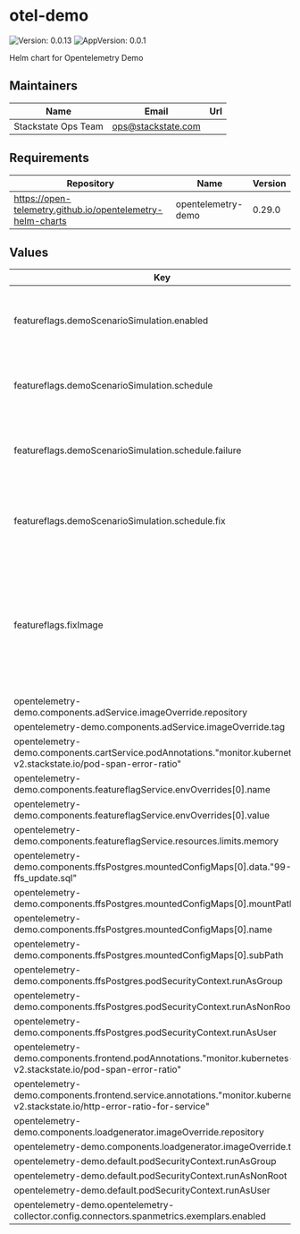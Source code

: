 # otel-demo

![Version: 0.0.13](https://img.shields.io/badge/Version-0.0.13-informational?style=flat-square) ![AppVersion: 0.0.1](https://img.shields.io/badge/AppVersion-0.0.1-informational?style=flat-square)

Helm chart for Opentelemetry Demo

## Maintainers

| Name | Email | Url |
| ---- | ------ | --- |
| Stackstate Ops Team | <ops@stackstate.com> |  |

## Requirements

| Repository | Name | Version |
|------------|------|---------|
| https://open-telemetry.github.io/opentelemetry-helm-charts | opentelemetry-demo | 0.29.0 |

## Values

| Key | Type | Default | Description |
|-----|------|---------|-------------|
| featureflags.demoScenarioSimulation.enabled | bool | `true` | Whether the k8s demo scenario should be enabled. |
| featureflags.demoScenarioSimulation.schedule | object | `{"failure":"0 * * * *","fix":"30 * * * *"}` | The cron schedule to trigger the k8s demo scenario. |
| featureflags.demoScenarioSimulation.schedule.failure | string | `"0 * * * *"` | The cron schedule to trigger the faulty k8s demo scenario. |
| featureflags.demoScenarioSimulation.schedule.fix | string | `"30 * * * *"` | The cron schedule to fix the faulty k8s demo scenario. |
| featureflags.fixImage | string | `"quay.io/stackstate/opentelemetry-demo:dev-11cf2533-featureflagservice"` | Image for the featureflags service that fixes any of the issues triggered by feature flags (i.e. it ignores all feature flags) |
| opentelemetry-demo.components.adService.imageOverride.repository | string | `"quay.io/stackstate/opentelemetry-demo"` |  |
| opentelemetry-demo.components.adService.imageOverride.tag | string | `"dev-bb5b07ef-adservice"` |  |
| opentelemetry-demo.components.cartService.podAnnotations."monitor.kubernetes-v2.stackstate.io/pod-span-error-ratio" | string | `"{ \"threshold\": 0.02 }"` |  |
| opentelemetry-demo.components.featureflagService.envOverrides[0].name | string | `"DISABLE_FEATURE_FLAGS"` |  |
| opentelemetry-demo.components.featureflagService.envOverrides[0].value | string | `"true"` |  |
| opentelemetry-demo.components.featureflagService.resources.limits.memory | string | `nil` |  |
| opentelemetry-demo.components.ffsPostgres.mountedConfigMaps[0].data."99-ffs_update.sql" | string | `"UPDATE public.featureflags SET enabled = 1 WHERE name = 'adServiceFailure';\n"` |  |
| opentelemetry-demo.components.ffsPostgres.mountedConfigMaps[0].mountPath | string | `"/docker-entrypoint-initdb.d/99-ffs_update.sql"` |  |
| opentelemetry-demo.components.ffsPostgres.mountedConfigMaps[0].name | string | `"init-scripts"` |  |
| opentelemetry-demo.components.ffsPostgres.mountedConfigMaps[0].subPath | string | `"99-ffs_update.sql"` |  |
| opentelemetry-demo.components.ffsPostgres.podSecurityContext.runAsGroup | int | `70` |  |
| opentelemetry-demo.components.ffsPostgres.podSecurityContext.runAsNonRoot | bool | `true` |  |
| opentelemetry-demo.components.ffsPostgres.podSecurityContext.runAsUser | int | `70` |  |
| opentelemetry-demo.components.frontend.podAnnotations."monitor.kubernetes-v2.stackstate.io/pod-span-error-ratio" | string | `"{ \"threshold\": 0.01 }"` |  |
| opentelemetry-demo.components.frontend.service.annotations."monitor.kubernetes-v2.stackstate.io/http-error-ratio-for-service" | string | `"{\n  \"criticalThreshold\": 0.05,\n  \"deviatingThreshold\": 0.001\n}\n"` |  |
| opentelemetry-demo.components.loadgenerator.imageOverride.repository | string | `"quay.io/stackstate/opentelemetry-demo"` |  |
| opentelemetry-demo.components.loadgenerator.imageOverride.tag | string | `"dev-7a35e404-loadgenerator"` |  |
| opentelemetry-demo.default.podSecurityContext.runAsGroup | int | `65534` |  |
| opentelemetry-demo.default.podSecurityContext.runAsNonRoot | bool | `true` |  |
| opentelemetry-demo.default.podSecurityContext.runAsUser | int | `65534` |  |
| opentelemetry-demo.opentelemetry-collector.config.connectors.spanmetrics.exemplars.enabled | bool | `false` |  |

